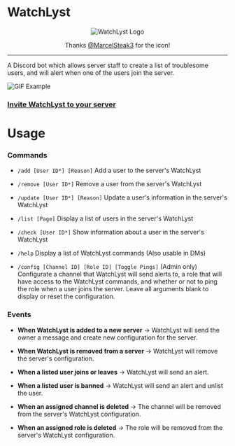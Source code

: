 # WatchLyst

<p align="center">
  <img src="https://i.imgur.com/WUXKZzZ.png" alt="WatchLyst Logo"/>
  <p align="center">Thanks <a href="https://twitter.com/MarcelSteak3">@MarcelSteak3</a> for the icon!</p>
  <hr />
</p>

A Discord bot which allows server staff to create a list of troublesome users, and will alert when one of the users join the server.

![GIF Example](https://i.imgur.com/q1mi4X8.gif "GIF Example")

### [Invite WatchLyst to your server](https://discord.com/api/oauth2/authorize?client_id=765240772781932555&permissions=2052&scope=bot%20applications.commands)

# Usage

### Commands

- `/add [User ID*] [Reason]` Add a user to the server's WatchLyst

- `/remove [User ID*]` Remove a user from the server's WatchLyst

- `/update [User ID*] [Reason]` Update a user's information in the server's WatchLyst

- `/list [Page]` Display a list of users in the server's WatchLyst

- `/check [User ID*]` Show information about a user in the server's WatchLyst

- `/help` Display a list of WatchLyst commands (Also usable in DMs)

- `/config [Channel ID] [Role ID] [Toggle Pings]` (Admin only) Configurate a channel that WatchLyst will send alerts to, a role that will have access to the WatchLyst commands, and whether or not to ping the role when a user joins the server. Leave all arguments blank to display or reset the configuration.

### Events

- **When WatchLyst is added to a new server** -> WatchLyst will send the owner a message and create new configuration for the server.

- **When WatchLyst is removed from a server** -> WatchLyst will remove the server's configuration.

- **When a listed user joins or leaves** -> WatchLyst will send an alert.

- **When a listed user is banned** -> WatchLyst will send an alert and unlist the user.

- **When an assigned channel is deleted** -> The channel will be removed from the server's WatchLyst configuration.

- **When an assigned role is deleted** -> The role will be removed from the server's WatchLyst configuration.